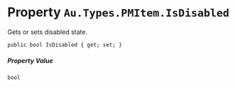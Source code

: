 # Property `Au.Types.PMItem.IsDisabled`

Gets or sets disabled state.

```
public bool IsDisabled { get; set; }
```

##### Property Value

`bool`
